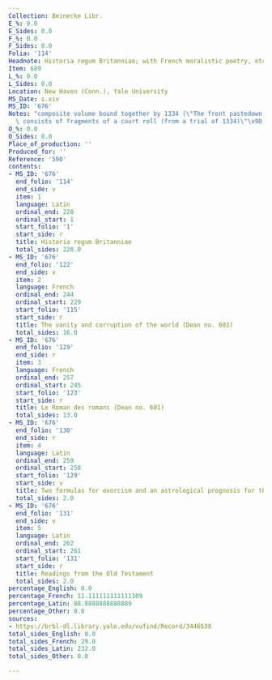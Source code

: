 ```yaml
---
Collection: Beinecke Libr.
E_%: 0.0
E_Sides: 0.0
F_%: 0.0
F_Sides: 0.0
Folia: '114'
Headnote: Historia regum Britanniae; with French moralistic poetry, etc.
Item: 689
L_%: 0.0
L_Sides: 0.0
Location: New Haven (Conn.), Yale University
MS_Date: s.xiv
MS_ID: '676'
Notes: "composite volume bound together by 1334 (\"The front pastedown (detached)\
  \ consists of fragments of a court roll (from a trial of 1334)\"\x9D)"
O_%: 0.0
O_Sides: 0.0
Place_of_production: ''
Produced_for: ''
Reference: '590'
contents:
- MS_ID: '676'
  end_folio: '114'
  end_side: v
  item: 1
  language: Latin
  ordinal_end: 228
  ordinal_start: 1
  start_folio: '1'
  start_side: r
  title: Historia regum Britanniae
  total_sides: 228.0
- MS_ID: '676'
  end_folio: '122'
  end_side: v
  item: 2
  language: French
  ordinal_end: 244
  ordinal_start: 229
  start_folio: '115'
  start_side: r
  title: The vanity and corruption of the world (Dean no. 603)
  total_sides: 16.0
- MS_ID: '676'
  end_folio: '129'
  end_side: r
  item: 3
  language: French
  ordinal_end: 257
  ordinal_start: 245
  start_folio: '123'
  start_side: r
  title: Le Roman des romans (Dean no. 601)
  total_sides: 13.0
- MS_ID: '676'
  end_folio: '130'
  end_side: r
  item: 4
  language: Latin
  ordinal_end: 259
  ordinal_start: 258
  start_folio: '129'
  start_side: v
  title: Two formulas for exorcism and an astrological prognosis for the year 1186
  total_sides: 2.0
- MS_ID: '676'
  end_folio: '131'
  end_side: v
  item: 5
  language: Latin
  ordinal_end: 262
  ordinal_start: 261
  start_folio: '131'
  start_side: r
  title: Readings from the Old Testament
  total_sides: 2.0
percentage_English: 0.0
percentage_French: 11.111111111111109
percentage_Latin: 88.8888888888889
percentage_Other: 0.0
sources:
- https://brbl-dl.library.yale.edu/vufind/Record/3446538
total_sides_English: 0.0
total_sides_French: 29.0
total_sides_Latin: 232.0
total_sides_Other: 0.0

---
```

